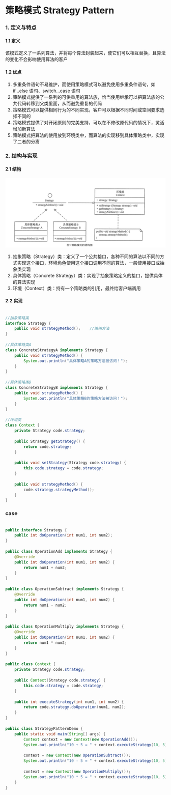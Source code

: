 # 策略模式 Strategy Pattern

### 1. 定义与特点

#### 1.1 定义

该模式定义了一系列算法，并将每个算法封装起来，使它们可以相互替换，且算法的变化不会影响使用算法的客户

#### 1.2 优点

1. 多重条件语句不易维护，而使用策略模式可以避免使用多重条件语句，如 if...else 语句、switch...case 语句
2. 策略模式提供了一系列的可供重用的算法族，恰当使用继承可以把算法族的公共代码转移到父类里面，从而避免重复的代码
3. 策略模式可以提供相同行为的不同实现，客户可以根据不同时间或空间要求选择不同的
4. 策略模式提供了对开闭原则的完美支持，可以在不修改原代码的情况下，灵活增加新算法
5. 策略模式把算法的使用放到环境类中，而算法的实现移到具体策略类中，实现了二者的分离

### 2. 结构与实现

#### 2.1 结构

![img.png](img.png)

1. 抽象策略（Strategy）类：定义了一个公共接口，各种不同的算法以不同的方式实现这个接口，环境角色使用这个接口调用不同的算法，一般使用接口或抽象类实现
2. 具体策略（Concrete Strategy）类：实现了抽象策略定义的接口，提供具体的算法实现
3. 环境（Context）类：持有一个策略类的引用，最终给客户端调用

#### 2.2 实现

```java

//抽象策略类
interface Strategy {
    public void strategyMethod();    //策略方法
}

//具体策略类A
class ConcreteStrategyA implements Strategy {
    public void strategyMethod() {
        System.out.println("具体策略A的策略方法被访问！");
    }
}

//具体策略类B
class ConcreteStrategyB implements Strategy {
    public void strategyMethod() {
        System.out.println("具体策略B的策略方法被访问！");
    }
}

//环境类
class Context {
    private Strategy code.strategy;

    public Strategy getStrategy() {
        return code.strategy;
    }

    public void setStrategy(Strategy code.strategy) {
        this.code.strategy = code.strategy;
    }

    public void strategyMethod() {
        code.strategy.strategyMethod();
    }
}

```

### case

```java

public interface Strategy {
    public int doOperation(int num1, int num2);
}

public class OperationAdd implements Strategy {
    @Override
    public int doOperation(int num1, int num2) {
        return num1 + num2;
    }
}

public class OperationSubtract implements Strategy {
    @Override
    public int doOperation(int num1, int num2) {
        return num1 - num2;
    }
}

public class OperationMultiply implements Strategy {
    @Override
    public int doOperation(int num1, int num2) {
        return num1 * num2;
    }
}

public class Context {
    private Strategy code.strategy;

    public Context(Strategy code.strategy) {
        this.code.strategy = code.strategy;
    }

    public int executeStrategy(int num1, int num2) {
        return code.strategy.doOperation(num1, num2);
    }
}

public class StrategyPatternDemo {
    public static void main(String[] args) {
        Context context = new Context(new OperationAdd());
        System.out.println("10 + 5 = " + context.executeStrategy(10, 5));

        context = new Context(new OperationSubtract());
        System.out.println("10 - 5 = " + context.executeStrategy(10, 5));

        context = new Context(new OperationMultiply());
        System.out.println("10 * 5 = " + context.executeStrategy(10, 5));
    }
}

```